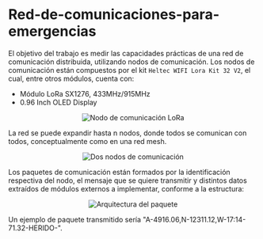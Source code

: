 # Red-de-comunicaciones-para-emergencias

El objetivo del trabajo es medir las capacidades prácticas de una red de comunicación distribuida, utilizando nodos de comunicación.
Los nodos de comunicación están compuestos por el kit `Heltec WIFI Lora Kit 32 V2`, el cual, entre otros módulos, cuenta con:

- Módulo LoRa SX1276, 433MHz/915MHz
- 0.96 Inch OLED Display

<p align="center">
  <img src="https://user-images.githubusercontent.com/64157418/121102965-35d44f80-c7d5-11eb-8e0e-ae933342aa42.jpeg"
       alt = "Nodo de comunicación LoRa">
</p>

La red se puede expandir hasta n nodos, donde todos se comunican con todos, conceptualmente como en una red mesh.

<p align="center">
  <img src="https://user-images.githubusercontent.com/64157418/121569800-8cb96f00-c9f7-11eb-8e5f-ee2202dde8b4.png"
       alt = "Dos nodos de comunicación">
</p>

Los paquetes de comunicación están formados por la identificación respectiva del nodo, el mensaje que se quiere transmitir y distintos datos extraídos de módulos externos a implementar, conforme a la estructura:

<p align="center">
  <img src="https://user-images.githubusercontent.com/64157418/121571160-0a31af00-c9f9-11eb-9f95-53d2003a81c5.png"
       alt = "Arquitectura del paquete">
</p>

Un ejemplo de paquete transmitido sería "A-4916.06,N-12311.12,W-17:14-71.32-HERIDO-".
